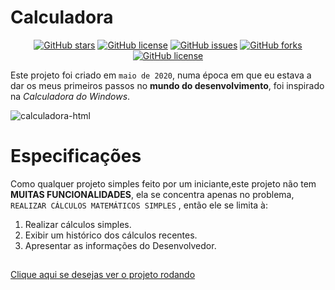 # Calculadora
<p align="center">
<a href="https://github.com/Francisco-Fetapi/calculadora-html-css-js/stargazers"><img alt="GitHub stars" src="https://img.shields.io/github/stars/Francisco-Fetapi/calculadora-html-css-js?style=plastic"></a>
<a href="https://github.com/Francisco-Fetapi/calculadora-html-css-js"><img alt="GitHub license" src="https://img.shields.io/badge/Exercise-For%20trainning-orange"></a>
<a href="https://github.com/Francisco-Fetapi/calculadora-html-css-js/issues"><img alt="GitHub issues" src="https://img.shields.io/github/issues/Francisco-Fetapi/calculadora-html-css-js?style=plastic"></a>
<a href="https://github.com/Francisco-Fetapi/calculadora-html-css-js/network"><img alt="GitHub forks" src="https://img.shields.io/github/forks/Francisco-Fetapi/calculadora-html-css-js?style=plastic"></a>
<a href="https://github.com/Francisco-Fetapi/calculadora-html-css-js"><img alt="GitHub license" src="https://img.shields.io/github/license/Francisco-Fetapi/calculadora-html-css-js?style=plastic"></a>
</p>

Este projeto foi criado em `maio de 2020`, numa época em que eu estava a dar os meus primeiros passos no **mundo do desenvolvimento**, foi inspirado na _Calculadora do Windows_.

![calculadora-html](https://user-images.githubusercontent.com/74926014/180439863-ba4420bf-e88b-4638-85ee-e6e181065e2f.gif)


# Especificações

Como qualquer projeto simples feito por um iniciante,este projeto não tem **MUITAS FUNCIONALIDADES**, ela se concentra apenas no problema, `REALIZAR CÁLCULOS MATEMÁTICOS SIMPLES` , então ele se limita à:

1. Realizar cálculos simples.
2. Exibir um histórico dos cálculos recentes.
3. Apresentar as informações do Desenvolvedor.

##

<a href="https://francisco-fetapi.github.io/calculadora-html-css-js/">Clique aqui se desejas ver o projeto rodando</a>
